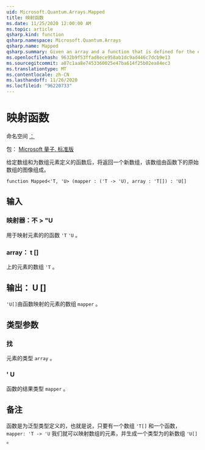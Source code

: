 ```yaml
---
uid: Microsoft.Quantum.Arrays.Mapped
title: 映射函数
ms.date: 11/25/2020 12:00:00 AM
ms.topic: article
qsharp.kind: function
qsharp.namespace: Microsoft.Quantum.Arrays
qsharp.name: Mapped
qsharp.summary: Given an array and a function that is defined for the elements of the array, returns a new array that consists of the images of the original array under the function.
ms.openlocfilehash: 9632b9f53ffad8ece958ab1dc9ad446c7dcb9e13
ms.sourcegitcommit: a87c1aa8e7453360025e47ba614f25b02ea84ec3
ms.translationtype: MT
ms.contentlocale: zh-CN
ms.lasthandoff: 11/26/2020
ms.locfileid: "96220733"
---
```

# <a name="mapped-function"></a>映射函数

命名空间 [：](xref:Microsoft.Quantum.Arrays)

包： [Microsoft 量子. 标准版](https://nuget.org/packages/Microsoft.Quantum.Standard)


给定数组和为数组元素定义的函数后，将返回一个新数组，该数组由函数下的原始数组的图像组成。

```qsharp
function Mapped<'T, 'U> (mapper : ('T -> 'U), array : 'T[]) : 'U[]
```


## <a name="input"></a>输入

### <a name="mapper--t---u"></a>映射器：不 > "U

用于映射元素的的函数 `'T` `'U` 。


### <a name="array--t"></a>array： t []

上的元素的数组 `'T` 。



## <a name="output--u"></a>输出： U []

`'U[]`由函数映射的元素的数组 `mapper` 。

## <a name="type-parameters"></a>类型参数

### <a name="t"></a>找

元素的类型 `array` 。
### <a name="u"></a>' U

函数的结果类型 `mapper` 。

## <a name="remarks"></a>备注

函数是为泛型类型定义的，也就是说，只要有一个数组 `'T[]` 和一个函数， `mapper: 'T -> 'U` 我们就可以映射数组的元素，并生成一个类型为的新数组 `'U[]` 。